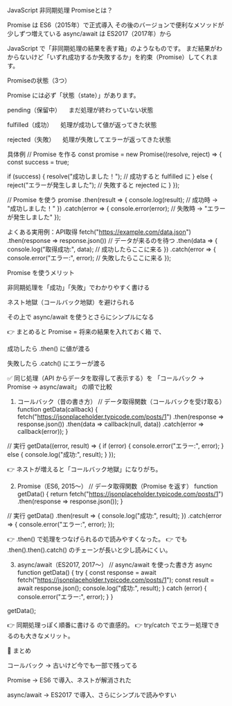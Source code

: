 JavaScript 非同期処理 Promiseとは？

Promise は ES6（2015年）で正式導入
その後のバージョンで便利なメソッドが少しずつ増えている
async/await は ES2017（2017年）から

JavaScript で「非同期処理の結果を表す箱」のようなものです。
まだ結果がわからないけど「いずれ成功するか失敗するか」を約束（Promise）してくれます。

Promiseの状態（3つ）

Promise には必ず「状態（state）」があります。

pending（保留中）
　まだ処理が終わっていない状態

fulfilled（成功）
　処理が成功して値が返ってきた状態

rejected（失敗）
　処理が失敗してエラーが返ってきた状態

具体例
// Promise を作る
const promise = new Promise((resolve, reject) => {
  const success = true;

  if (success) {
    resolve("成功しました！"); // 成功すると fulfilled に
  } else {
    reject("エラーが発生しました"); // 失敗すると rejected に
  }
});

// Promise を使う
promise
  .then(result => {
    console.log(result); // 成功時 → "成功しました！"
  })
  .catch(error => {
    console.error(error); // 失敗時 → "エラーが発生しました"
  });

よくある実用例：API取得
fetch("https://example.com/data.json")
  .then(response => response.json()) // データが来るのを待つ
  .then(data => {
    console.log("取得成功:", data); // 成功したらここに来る
  })
  .catch(error => {
    console.error("エラー:", error); // 失敗したらここに来る
  });

Promise を使うメリット

非同期処理を「成功」「失敗」でわかりやすく書ける

ネスト地獄（コールバック地獄）を避けられる

その上で async/await を使うとさらにシンプルになる

👉 まとめると
Promise = 将来の結果を入れておく箱
で、

成功したら .then() に値が渡る

失敗したら .catch() にエラーが渡る


✅ 同じ処理（API からデータを取得して表示する）を 「コールバック → Promise → async/await」 の順で比較

1. コールバック（昔の書き方）
// データ取得関数（コールバックを受け取る）
function getData(callback) {
  fetch("https://jsonplaceholder.typicode.com/posts/1")
    .then(response => response.json())
    .then(data => callback(null, data))
    .catch(error => callback(error));
}

// 実行
getData((error, result) => {
  if (error) {
    console.error("エラー:", error);
  } else {
    console.log("成功:", result);
  }
});


👉 ネストが増えると「コールバック地獄」になりがち。

2. Promise（ES6, 2015〜）
// データ取得関数（Promise を返す）
function getData() {
  return fetch("https://jsonplaceholder.typicode.com/posts/1")
    .then(response => response.json());
}

// 実行
getData()
  .then(result => {
    console.log("成功:", result);
  })
  .catch(error => {
    console.error("エラー:", error);
  });


👉 .then() で処理をつなげられるので読みやすくなった。
👉 でも .then().then().catch() のチェーンが長いと少し読みにくい。

3. async/await（ES2017, 2017〜）
// async/await を使った書き方
async function getData() {
  try {
    const response = await fetch("https://jsonplaceholder.typicode.com/posts/1");
    const result = await response.json();
    console.log("成功:", result);
  } catch (error) {
    console.error("エラー:", error);
  }
}

getData();


👉 同期処理っぽく順番に書ける ので直感的。
👉 try/catch でエラー処理できるのも大きなメリット。

📌 まとめ

コールバック → 古いけど今でも一部で残ってる

Promise → ES6 で導入、ネストが解消された

async/await → ES2017 で導入、さらにシンプルで読みやすい